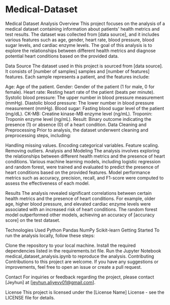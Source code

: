 # Medical-Dataset
Medical Dataset Analysis
Overview
This project focuses on the analysis of a medical dataset containing information about patients' health metrics and test results. The dataset was collected from [data source], and it includes various features such as age, gender, heart rate, blood pressure, blood sugar levels, and cardiac enzyme levels. The goal of this analysis is to explore the relationships between different health metrics and diagnose potential heart conditions based on the provided data.

Data Source
The dataset used in this project is sourced from [data source]. It consists of [number of samples] samples and [number of features] features. Each sample represents a patient, and the features include:

Age: Age of the patient.
Gender: Gender of the patient (1 for male, 0 for female).
Heart rate: Resting heart rate of the patient (beats per minute).
Systolic blood pressure: The upper number in blood pressure measurement (mmHg).
Diastolic blood pressure: The lower number in blood pressure measurement (mmHg).
Blood sugar: Fasting blood sugar level of the patient (mg/dL).
CK-MB: Creatine kinase-MB enzyme level (ng/mL).
Troponin: Troponin enzyme level (ng/mL).
Result: Binary outcome indicating the presence (1) or absence (0) of a heart condition.
Data Cleaning and Preprocessing
Prior to analysis, the dataset underwent cleaning and preprocessing steps, including:

Handling missing values.
Encoding categorical variables.
Feature scaling.
Removing outliers.
Analysis and Modeling
The analysis involves exploring the relationships between different health metrics and the presence of heart conditions. Various machine learning models, including logistic regression and random forest, were trained and evaluated to predict the presence of heart conditions based on the provided features. Model performance metrics such as accuracy, precision, recall, and F1-score were computed to assess the effectiveness of each model.

Results
The analysis revealed significant correlations between certain health metrics and the presence of heart conditions. For example, older age, higher blood pressure, and elevated cardiac enzyme levels were associated with an increased risk of heart conditions. The random forest model outperformed other models, achieving an accuracy of [accuracy score] on the test dataset.

Technologies Used
Python
Pandas
NumPy
Scikit-learn
Getting Started
To run the analysis locally, follow these steps:

Clone the repository to your local machine.
Install the required dependencies listed in the requirements.txt file.
Run the Jupyter Notebook medical_dataset_analysis.ipynb to reproduce the analysis.
Contributing
Contributions to this project are welcome. If you have any suggestions or improvements, feel free to open an issue or create a pull request.

Contact
For inquiries or feedback regarding the project, please contact [Jeyhun] at [jeyhun.aliyevv01@gmail.com].

License
This project is licensed under the [License Name] License - see the LICENSE file for details.

